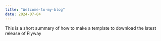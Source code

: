 ```yaml
---
title: "Welcome-to-my-blog"
date: 2024-07-04
---
```


This is a short summary of how to make a template to download the latest release of Flyway
